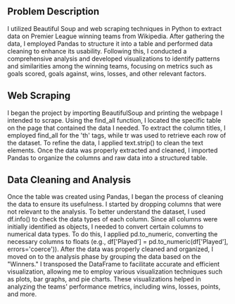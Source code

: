 ## Problem Description 
I utilized Beautiful Soup and web scraping techniques in Python to extract data on Premier League winning teams from Wikipedia. After gathering the data, I employed Pandas to structure it into a table and performed data cleaning to enhance its usability. Following this, I conducted a comprehensive analysis and developed visualizations to identify patterns and similarities among the winning teams, focusing on metrics such as goals scored, goals against, wins, losses, and other relevant factors.



## Web Scraping
I began the project by importing BeautifulSoup and printing the webpage I intended to scrape. Using the find_all function, I located the specific table on the page that contained the data I needed. To extract the column titles, I employed find_all for the 'th' tags, while tr was used to retrieve each row of the dataset. To refine the data, I applied text.strip() to clean the text elements. Once the data was properly extracted and cleaned, I imported Pandas to organize the columns and raw data into a structured table.

## Data Cleaning and Analysis
Once the table was created using Pandas, I began the process of cleaning the data to ensure its usefulness. I started by dropping columns that were not relevant to the analysis. To better understand the dataset, I used df.info() to check the data types of each column. Since all columns were initially identified as objects, I needed to convert certain columns to numerical data types. To do this, I applied pd.to_numeric, converting the necessary columns to floats (e.g., df['Played'] = pd.to_numeric(df['Played'], errors='coerce')). After the data was properly cleaned and organized, I moved on to the analysis phase by grouping the data based on the "Winners." I transposed the DataFrame to facilitate accurate and efficient visualization, allowing me to employ various visualization techniques such as plots, bar graphs, and pie charts. These visualizations helped in analyzing the teams' performance metrics, including wins, losses, points, and more.






